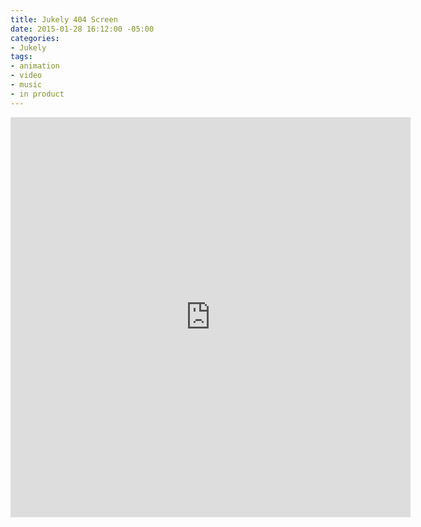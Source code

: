 ```yaml
---
title: Jukely 404 Screen
date: 2015-01-28 16:12:00 -05:00
categories:
- Jukely
tags:
- animation
- video
- music
- in product
---
```


<div class="video-square">
	<iframe src="https://player.vimeo.com/video/253151811?&background=1&loop=1" width="640" height="640" frameborder="0" webkitallowfullscreen mozallowfullscreen allowfullscreen></iframe>
</div>